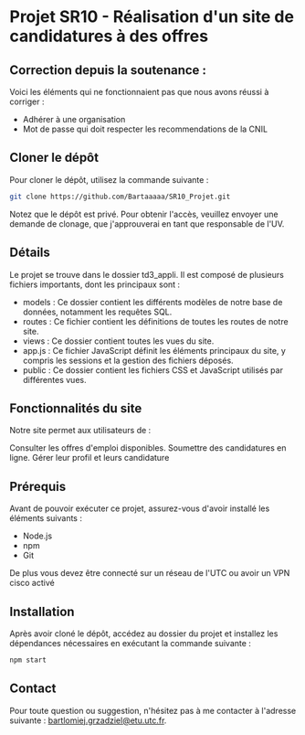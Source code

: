 # Projet SR10 - Réalisation d'un site de candidatures à des offres
## Correction depuis la soutenance :
Voici les éléments qui ne fonctionnaient pas que nous avons réussi à corriger : 
- Adhérer à une organisation
- Mot de passe qui doit respecter les recommendations de la CNIL
## Cloner le dépôt
Pour cloner le dépôt, utilisez la commande suivante :
```bash
git clone https://github.com/Bartaaaaa/SR10_Projet.git
```
Notez que le dépôt est privé. Pour obtenir l'accès, veuillez envoyer une demande de clonage, que j'approuverai en tant que responsable de l'UV.

## Détails

Le projet se trouve dans le dossier td3_appli. Il est composé de plusieurs fichiers importants, dont les principaux sont :

- models : Ce dossier contient les différents modèles de notre base de données, notamment les requêtes SQL.
- routes : Ce fichier contient les définitions de toutes les routes de notre site.
- views : Ce dossier contient toutes les vues du site.
- app.js : Ce fichier JavaScript définit les éléments principaux du site, y compris les sessions et la gestion des fichiers déposés.
- public : Ce dossier contient les fichiers CSS et JavaScript utilisés par différentes vues.

## Fonctionnalités du site

Notre site permet aux utilisateurs de :

Consulter les offres d'emploi disponibles.
Soumettre des candidatures en ligne.
Gérer leur profil et leurs candidature

## Prérequis
Avant de pouvoir exécuter ce projet, assurez-vous d'avoir installé les éléments suivants :

- Node.js
- npm
- Git

De plus vous devez être connecté sur un réseau de l'UTC ou avoir un VPN cisco activé
## Installation
Après avoir cloné le dépôt, accédez au dossier du projet et installez les dépendances nécessaires en exécutant la commande suivante :

```bash
npm start
```

## Contact

Pour toute question ou suggestion, n'hésitez pas à me contacter à l'adresse suivante : bartlomiej.grzadziel@etu.utc.fr.
